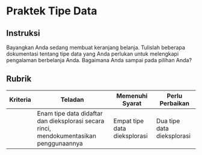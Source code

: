 # Praktek Tipe Data

## Instruksi

Bayangkan Anda sedang membuat keranjang belanja. Tulislah beberapa dokumentasi tentang tipe data yang Anda perlukan untuk melengkapi pengalaman berbelanja Anda. Bagaimana Anda sampai pada pilihan Anda?

## Rubrik

| Kriteria | Teladan                                                                                | Memenuhi Syarat              | Perlu Perbaikan            |
|----------|----------------------------------------------------------------------------------------|------------------------------|----------------------------|
|          | Enam tipe data didaftar dan dieksplorasi secara rinci, mendokumentasikan penggunaannya | Empat tipe data dieksplorasi | Dua tipe data dieksplorasi |
